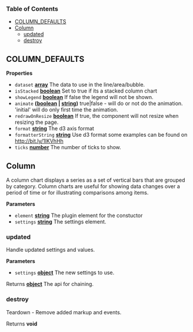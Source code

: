 <!-- Generated by documentation.js. Update this documentation by updating the source code. -->

### Table of Contents

-   [COLUMN_DEFAULTS](#column_defaults)
-   [Column](#column)
    -   [updated](#updated)
    -   [destroy](#destroy)

## COLUMN_DEFAULTS

**Properties**

-   `dataset` **[array](https://developer.mozilla.org/docs/Web/JavaScript/Reference/Global_Objects/Array)** The data to use in the line/area/bubble.
-   `isStacked` **[boolean](https://developer.mozilla.org/docs/Web/JavaScript/Reference/Global_Objects/Boolean)** Set to true if its a stacked column chart
-   `showLegend` **[boolean](https://developer.mozilla.org/docs/Web/JavaScript/Reference/Global_Objects/Boolean)** If false the legend will not be shown.
-   `animate` **([boolean](https://developer.mozilla.org/docs/Web/JavaScript/Reference/Global_Objects/Boolean) \| [string](https://developer.mozilla.org/docs/Web/JavaScript/Reference/Global_Objects/String))** true|false - will do or not do the animation.
    'initial' will do only first time the animation.
-   `redrawOnResize` **[boolean](https://developer.mozilla.org/docs/Web/JavaScript/Reference/Global_Objects/Boolean)** If true, the component will not resize when resizing the page.
-   `format` **[string](https://developer.mozilla.org/docs/Web/JavaScript/Reference/Global_Objects/String)** The d3 axis format
-   `formatterString` **[string](https://developer.mozilla.org/docs/Web/JavaScript/Reference/Global_Objects/String)** Use d3 format some examples can be found on <http://bit.ly/1IKVhHh>
-   `ticks` **[number](https://developer.mozilla.org/docs/Web/JavaScript/Reference/Global_Objects/Number)** The number of ticks to show.

## Column

A column chart displays a series as a set of vertical bars that are grouped by category.
Column charts are useful for showing data changes over a period of time or for illustrating
comparisons among items.

**Parameters**

-   `element` **[string](https://developer.mozilla.org/docs/Web/JavaScript/Reference/Global_Objects/String)** The plugin element for the constuctor
-   `settings` **[string](https://developer.mozilla.org/docs/Web/JavaScript/Reference/Global_Objects/String)** The settings element.

### updated

Handle updated settings and values.

**Parameters**

-   `settings` **[object](https://developer.mozilla.org/docs/Web/JavaScript/Reference/Global_Objects/Object)** The new settings to use.

Returns **[object](https://developer.mozilla.org/docs/Web/JavaScript/Reference/Global_Objects/Object)** The api for chaining.

### destroy

Teardown - Remove added markup and events.

Returns **void** 
